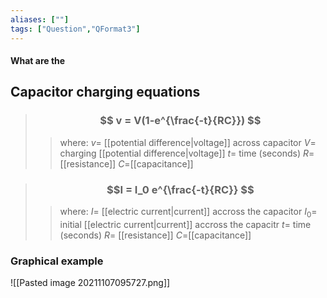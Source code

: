 ```yaml
---
aliases: [""]
tags: ["Question","QFormat3"]
---
```


#### What are the
## Capacitor charging equations

> ### $$ v = V(1-e^{\frac{-t}{RC}}) $$ 
>> where:
>> $v=$ [[potential difference|voltage]] across capacitor 
>> $V=$ charging [[potential difference|voltage]] 
>> $t=$ time (seconds)
>> $R=$ [[resistance]]
>> $C=$[[capacitance]]

> ### $$I = I_0 e^{\frac{-t}{RC}} $$ 
>> where:
>> $I=$ [[electric current|current]] accross the capacitor
>> $I_0=$ initial [[electric current|current]] accross the capacitr
>> $t=$ time (seconds)
>> $R=$ [[resistance]]
>> $C=$[[capacitance]]

### Graphical example
![[Pasted image 20211107095727.png]]